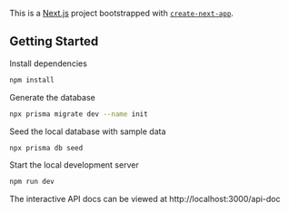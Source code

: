 This is a [Next.js](https://nextjs.org/) project bootstrapped with [`create-next-app`](https://github.com/vercel/next.js/tree/canary/packages/create-next-app).

## Getting Started

Install dependencies
```bash
npm install
```

Generate the database
```bash
npx prisma migrate dev --name init
```

Seed the local database with sample data
```bash
npx prisma db seed
```

Start the local development server
```bash
npm run dev
```

The interactive API docs can be viewed at http://localhost:3000/api-doc